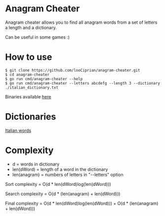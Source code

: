 # Anagram Cheater
Anagram cheater allows you to find all anagram words from a set of letters a length and a dictionary.

Can be useful in some games :)

# How to use

````
$ git clone https://github.com/looCiprian/anagram-cheater.git
$ cd anagram-cheater
$ go run cmd/anagram-cheater --help
$ go run cmd/anagram-cheater --letters abcdefg --length 3 --dictionary ./italian_dictionary.txt
````
Binaries available [here](https://github.com/looCiprian/anagram-cheater/releases/tag/v1.0)

# Dictionaries
[Italian words](https://github.com/napolux/paroleitaliane/blob/master/paroleitaliane/60000_parole_italiane.txt)

# Complexity
- d = words in dictionary
- len(dWord) = length of a word in the dictionary
- len(anagram) = numbers of letters in  "--letters" option

Sort complexity = O(d * len(dWord)log(len(dWord)))

Search complexity = O(d * (len(anagram) + len(dWord)))

Final complexity = O(d * len(dWord)log(len(dWord))) + O(d * (len(anagram) + len(dWord)))
